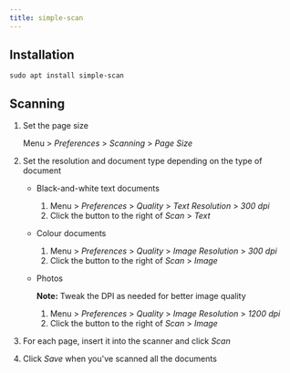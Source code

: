 ```yaml
---
title: simple-scan
---
```


## Installation

```
sudo apt install simple-scan
```

## Scanning

1. Set the page size

   Menu > _Preferences_ > _Scanning_ > _Page Size_

1. Set the resolution and document type depending on the type of document

   - Black-and-white text documents

     1. Menu > _Preferences_ > _Quality_ > _Text Resolution_ > _300 dpi_
     1. Click the button to the right of _Scan_ > _Text_

   - Colour documents

     1. Menu > _Preferences_ > _Quality_ > _Image Resolution_ > _300 dpi_
     1. Click the button to the right of _Scan_ > _Image_

   - Photos

     **Note:** Tweak the DPI as needed for better image quality

     1. Menu > _Preferences_ > _Quality_ > _Image Resolution_ > _1200 dpi_
     1. Click the button to the right of _Scan_ > _Image_

1. For each page, insert it into the scanner and click _Scan_

1. Click _Save_ when you've scanned all the documents
